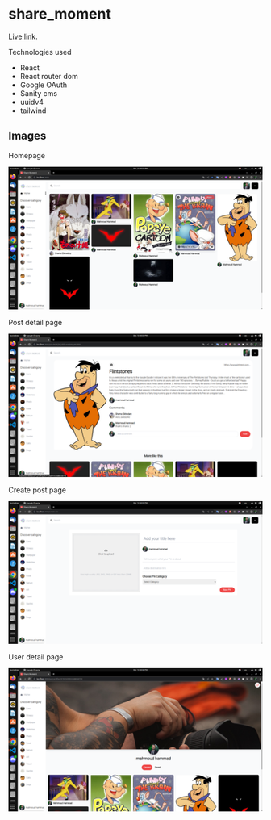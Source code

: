 # share_moment

[Live link](https://sharemomentapp.netlify.app).

Technologies used

- React
- React router dom
- Google OAuth
- Sanity cms
- uuidv4
- tailwind

## Images

Homepage

![Homepage](/images/homePage.png)

Post detail page

![Pin detail page](/images//postDetails.png)

Create post page

![Upload pin page](/images/createPost.png)

User detail page

![User detail page](/images/userProfile.png)
